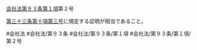 [会社法第９３条第１項](会社法＿＿＿＿第９３条第１項)第２号

[第三十三条第十項第三号](会社法＿＿＿＿第３３条第１０項第３号)に規定する証明が相当であること。


#会社法
#会社法/第９３条
#会社法/第９３条/第１項
#会社法/第９３条/第１項/第２号
